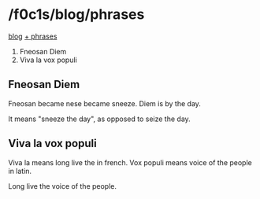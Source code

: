 <html lang="en">
<head>
<meta charset="UTF-8" />
<meta name="viewport" content="width=device-width, initial-scale=1" />
<title>blog.f0c1s.com/phrases</title>
<script src="setup.js" async></script>
<link rel="stylesheet" href="index.css" />
<link rel="stylesheet" href="highlight/styles/monokai.min.css"/>
<script src="highlight/highlight.min.js"></script>
</head>

<body onload="setup()">
<h1>/f0c1s/blog/phrases</h1>

<p>
    <a href="index.html">blog</a>
    <a href="phrases.html">+ phrases</a>
</p>

<ol>
<li>Fneosan Diem</li>
<li>Viva la vox populi</li>
</ol>

<h2>Fneosan Diem</h2>
<div>
Fneosan became nese became sneeze. Diem is by the day.

It means "sneeze the day", as opposed to seize the day.
</div>

<h2>Viva la vox populi</h2>
<div>
Viva la means long live the in french. Vox populi means voice of the people in latin.

Long live the voice of the people.
</div>

<script>hljs.highlightAll();</script>
</body>
</html>
